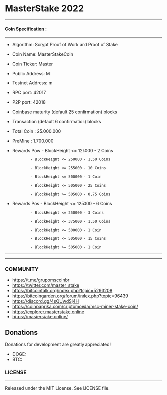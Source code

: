 # MasterStake 2022
-------
#### Coin Specification :
-------
  *  Algorithm: Scrypt Proof of Work and Proof of Stake
  *  Coin Name: MasterStakeCoin
  *  Coin Ticker: Master
  *  Public Address: M
  *  Testnet Address: m
  *  RPC port: 42017
  *  P2P port: 42018
  *  Coinbase maturity (default 25 confirmation) blocks
  *  Transaction (default 6 confirmation) blocks
  *  Total Coin : 25.000.000
  *  PreMine : 1.700.000
  
  *  Rewards Pow - BlockHeight <= 125000 - 2 Coins
  
                 - BlockHeight <= 250000 - 1,50 Coins
                 
                 - BlockHeight <= 255000 - 10 Coins
                 
                 - BlockHeight <= 500000 - 1 Coin
                 
                 - BlockHeight <= 505000 - 25 Coins
                 
                 - BlockHeight >= 505000 - 0,75 Coins 
 
 
 *   Rewards Pos - BlockHeight <= 125000 - 6 Coins
                 
                 - BlockHeight <= 250000 - 3 Coins
                 
                 - BlockHeight <= 375000 - 1,50 Coins
                 
                 - BlockHeight <= 500000 - 1 Coin
                 
                 - BlockHeight <= 505000 - 15 Coins
                 
                 - BlockHeight >= 505000 - 1 Coin   
-------       
-------

### COMMUNITY

*  https://t.me/grupomscoinbr
*  https://twitter.com/master_stake
*  https://bitcointalk.org/index.php?topic=5293208
*  https://bitcoingarden.org/forum/index.php?topic=96439
*  https://discord.gg/4sQUwdSj4H
*  https://coinpaprika.com/criptomoeda/msc-miner-stake-coin/
*  https://explorer.masterstake.online
*  https://masterstake.online/

Donations
-------

 Donations for development are greatly appreciated!
 
  * DOGE: 
  * BTC:  
  
### LICENSE
-------

Released under the MIT License. See LICENSE file.

 
